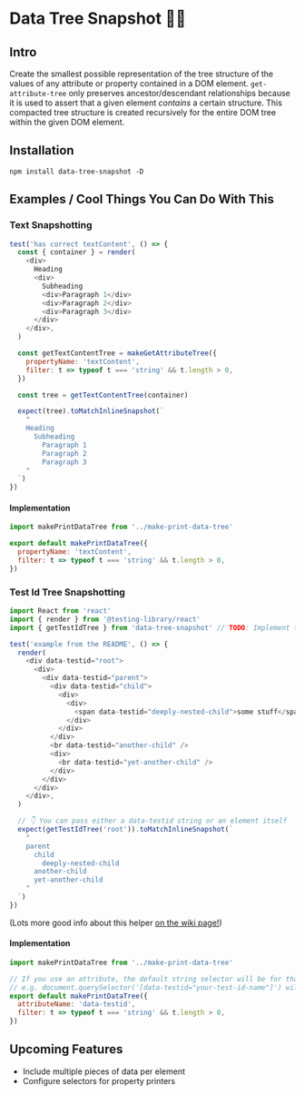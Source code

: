 # Data Tree Snapshot 🌳🤳

## Intro

Create the smallest possible representation of the tree structure of the values of any attribute or property contained in a DOM element. `get-attribute-tree` only preserves ancestor/descendant relationships because it is used to assert that a given element _contains_ a certain structure. This compacted tree structure is created recursively for the entire DOM tree within the given DOM element.

## Installation

```
npm install data-tree-snapshot -D
```

## Examples / Cool Things You Can Do With This

### Text Snapshotting

```js
test('has correct textContent', () => {
  const { container } = render(
    <div>
      Heading
      <div>
        Subheading
        <div>Paragraph 1</div>
        <div>Paragraph 2</div>
        <div>Paragraph 3</div>
      </div>
    </div>,
  )

  const getTextContentTree = makeGetAttributeTree({
    propertyName: 'textContent',
    filter: t => typeof t === 'string' && t.length > 0,
  })

  const tree = getTextContentTree(container)

  expect(tree).toMatchInlineSnapshot(`
    "
    Heading
      Subheading
        Paragraph 1
        Paragraph 2
        Paragraph 3
    "
  `)
})
```

#### Implementation

```js
import makePrintDataTree from '../make-print-data-tree'

export default makePrintDataTree({
  propertyName: 'textContent',
  filter: t => typeof t === 'string' && t.length > 0,
})
```

### Test Id Tree Snapshotting

```js
import React from 'react'
import { render } from '@testing-library/react'
import { getTestIdTree } from 'data-tree-snapshot' // TODO: Implement this and export it

test('example from the README', () => {
  render(
    <div data-testid="root">
      <div>
        <div data-testid="parent">
          <div data-testid="child">
            <div>
              <div>
                <span data-testid="deeply-nested-child">some stuff</span>
              </div>
            </div>
          </div>
          <br data-testid="another-child" />
          <div>
            <br data-testid="yet-another-child" />
          </div>
        </div>
      </div>
    </div>,
  )

  // 👇 You can pass either a data-testid string or an element itself
  expect(getTestIdTree('root')).toMatchInlineSnapshot(`
    "
    parent
      child
        deeply-nested-child
      another-child
      yet-another-child
    "
  `)
})
```

(Lots more good info about this helper [on the wiki page!](https://github.com/granmoe/data-tree-snapshot/wiki/printTestIdTree))

#### Implementation

```js
import makePrintDataTree from '../make-print-data-tree'

// If you use an attribute, the default string selector will be for that attribute
// e.g. document.querySelector('[data-testid="your-test-id-name"]') will be used for printTestIdTree
export default makePrintDataTree({
  attributeName: 'data-testid',
  filter: t => typeof t === 'string' && t.length > 0,
})
```

## Upcoming Features

- Include multiple pieces of data per element
- Configure selectors for property printers

